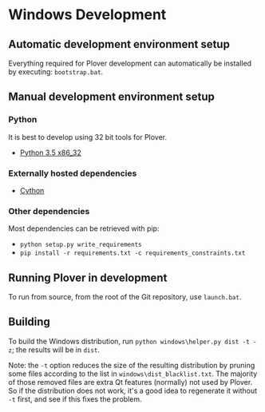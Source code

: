 # Windows Development

## Automatic development environment setup

Everything required for Plover development can automatically be installed by executing: `bootstrap.bat`.

## Manual development environment setup

### Python

It is best to develop using 32 bit tools for Plover.

- [Python 3.5 x86_32](https://www.python.org/downloads/windows/)

### Externally hosted dependencies

- [Cython](http://cython.org/)

### Other dependencies

Most dependencies can be retrieved with pip:

- `python setup.py write_requirements`
- `pip install -r requirements.txt -c requirements_constraints.txt`

## Running Plover in development

To run from source, from the root of the Git repository, use `launch.bat`.

## Building

To build the Windows distribution, run `python windows\helper.py dist -t -z`; the results will be in `dist`.

Note: the `-t` option reduces the size of the resulting distribution by pruning some files according to the list in `windows\dist_blacklist.txt`. The majority of those removed files are extra Qt features (normally) not used by Plover. So if the distribution does not work, it's a good idea to regenerate it without `-t` first, and see if this fixes the problem.
